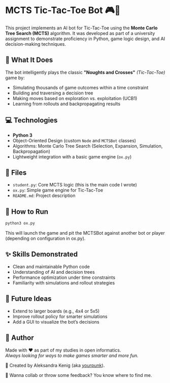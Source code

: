 # MCTS Tic-Tac-Toe Bot 🎮🤖

This project implements an AI bot for Tic-Tac-Toe using the **Monte Carlo Tree Search (MCTS)** algorithm. It was developed as part of a university assignment to demonstrate proficiency in Python, game logic design, and AI decision-making techniques.

## 🧠 What It Does

The bot intelligently plays the classic **"Noughts and Crosses"** *(Tic-Tac-Toe)* game by:

- Simulating thousands of game outcomes within a time constraint
- Building and traversing a decision tree
- Making moves based on exploration vs. exploitation (UCB1)
- Learning from rollouts and backpropagating results

## 💻 Technologies

- **Python 3**
- Object-Oriented Design (custom `Node` and `MCTSBot` classes)
- Algorithms: Monte Carlo Tree Search (Selection, Expansion, Simulation, Backpropagation)
- Lightweight integration with a basic game engine (`ox.py`)

## 📁 Files

- `student.py`: Core MCTS logic (this is the main code I wrote)
- `ox.py`: Simple game engine for Tic-Tac-Toe
- `README.md`: Project description

## 🧪 How to Run

```bash
python3 ox.py
```
This will launch the game and pit the MCTSBot against another bot or player (depending on configuration in ox.py).

## ✨ Skills Demonstrated
- Clean and maintainable Python code
- Understanding of AI and decision trees
- Performance optimization under time constraints
- Familiarity with simulations and rollout strategies

## 🔧 Future Ideas
- Extend to larger boards (e.g., 4x4 or 5x5)
- Improve rollout policy for smarter simulations
- Add a GUI to visualize the bot’s decisions


## 👤 Author
Made with ❤️ as part of my studies in open informatics.  
*Always looking for ways to make games smarter and more fun.*  

🚀 Created by Aleksandra Kenig (aka [yourpunk](https://github.com/yourpunk)). 

💌 Wanna collab or throw some feedback? You know where to find me.
